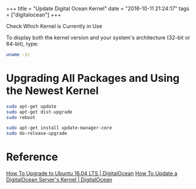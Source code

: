 +++
title = "Update Digital Ocean Kernel"
date = "2016-10-11 21:24:17"
tags = ["digitalocean"]
+++

Check Which Kernel is Currently in Use

To display both the kernel version and your system's architecture (32-bit or 64-bit), type:
<!--more-->
```sh
uname -ir
```

# Upgrading All Packages and Using the Newest Kernel

```sh
sudo apt-get update
sudo apt-get dist-upgrade
sudo reboot

sudo apt-get install update-manager-core
sudo do-release-upgrade
```

# Reference

[How To Upgrade to Ubuntu 16.04 LTS | DigitalOcean](https://www.digitalocean.com/community/tutorials/how-to-upgrade-to-ubuntu-16-04-lts)
[How To Update a DigitalOcean Server's Kernel | DigitalOcean](https://www.digitalocean.com/community/tutorials/how-to-update-a-digitalocean-server-s-kernel)
